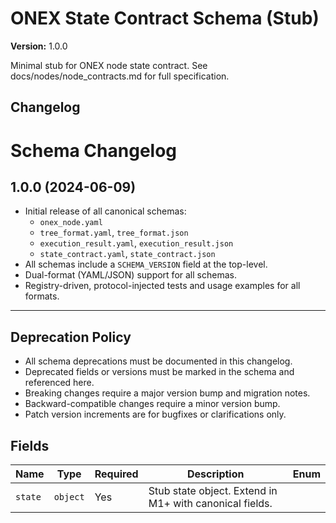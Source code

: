 <!-- === OmniNode:Metadata ===
metadata_version: 0.1.0
protocol_version: 1.1.0
owner: OmniNode Team
copyright: OmniNode Team
schema_version: 1.1.0
name: state_contract.md
version: 1.0.0
uuid: 8566dc0f-68bb-41c6-af52-ff5df5c43a08
author: OmniNode Team
created_at: 2025-05-28T12:40:26.338575
last_modified_at: 2025-05-28T17:20:06.389653
description: Stamped by ONEX
state_contract: state_contract://default
lifecycle: active
hash: 8f0eee1e26996e326e1dce33b5a752c84a2693376bed8a7069df71aaa3ab5a0b
entrypoint: python@state_contract.md
runtime_language_hint: python>=3.11
namespace: omnibase.stamped.state_contract
meta_type: tool
<!-- === /OmniNode:Metadata === -->


# ONEX State Contract Schema (Stub)

**Version:** 1.0.0

Minimal stub for ONEX node state contract. See docs/nodes/node_contracts.md for full specification.


## Changelog
# Schema Changelog

## 1.0.0 (2024-06-09)

- Initial release of all canonical schemas:
  - `onex_node.yaml`
  - `tree_format.yaml`, `tree_format.json`
  - `execution_result.yaml`, `execution_result.json`
  - `state_contract.yaml`, `state_contract.json`
- All schemas include a `SCHEMA_VERSION` field at the top-level.
- Dual-format (YAML/JSON) support for all schemas.
- Registry-driven, protocol-injected tests and usage examples for all formats.

---

## Deprecation Policy

- All schema deprecations must be documented in this changelog.
- Deprecated fields or versions must be marked in the schema and referenced here.
- Breaking changes require a major version bump and migration notes.
- Backward-compatible changes require a minor version bump.
- Patch version increments are for bugfixes or clarifications only.



## Fields
| Name | Type | Required | Description | Enum |
|------|------|----------|-------------|------|
| `state` | `object` | Yes | Stub state object. Extend in M1+ with canonical fields. |  |
